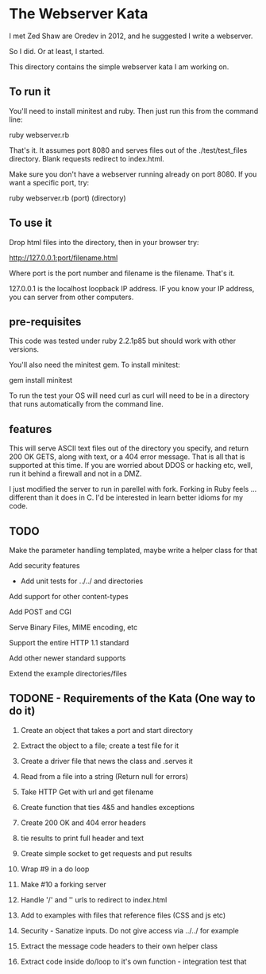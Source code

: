 # The Webserver Kata 

I met Zed Shaw are Oredev in 2012, and he suggested I write a webserver.

So I did. Or at least, I started.

This directory contains the simple webserver kata I am working on.

## To run it 

You'll need to install minitest and ruby. Then just run this from the command line:

ruby webserver.rb

That's it. It assumes port 8080 and serves files out of the ./test/test_files directory. Blank requests redirect to index.html.

Make sure you don't have a webserver running already on port 8080. If you want a specific port, try:

ruby webserver.rb (port) (directory)

## To use it

Drop html files into the directory, then in your browser try:

http://127.0.0.1:port/filename.html

Where port is the port number and filename is the filename. That's it.

127.0.0.1 is the localhost loopback IP address. IF you know your IP address, you can server from other computers.

## pre-requisites

This code was tested under ruby 2.2.1p85 but should work with other versions. 

You'll also need the minitest gem. To install minitest:

gem install minitest

To run the test your OS will need curl as curl will need to be in a directory that runs automatically from the command line.

## features

This will serve ASCII text files out of the directory you specify, and return 200 OK GETS, along with text, or a 404 error message. That is all that is supported at this time. If you are worried about DDOS or hacking etc, well, run it behind a firewall and not in a DMZ.

I just modified the server to run in parellel with fork. Forking in Ruby feels ... different than it does in C. I'd be interested in learn better idioms for my code.

## TODO


Make the parameter handling templated, maybe write a helper class for that

Add security features 
* Add unit tests for ../../ and directories

Add support for other content-types

Add POST and CGI

Serve Binary Files, MIME encoding, etc

Support the entire HTTP 1.1 standard

Add other newer standard supports

Extend the example directories/files


## TODONE - Requirements of the Kata (One way to do it)

1) Create an object that takes a port and start directory

2) Extract the object to a file; create a test file for it

3) Create a driver file that news the class and .serves it

4) Read from a file into a string (Return null for errors)

5) Take HTTP Get with url and get filename

6) Create function that ties 4&5 and handles exceptions

7) Create 200 OK and 404 error headers

8) tie results to print full header and text

9) Create simple socket to get requests and put results

10) Wrap #9 in a do loop

11) Make #10 a forking server

12) Handle '/' and '' urls to redirect to index.html

13) Add to examples with files that reference files (CSS and js etc)

14) Security - Sanatize inputs. Do not give access via ../../ for example

15) Extract the message code headers to their own helper class

16) Extract code inside do/loop to it's own function - integration test that
